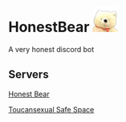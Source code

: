 # HonestBear <img src="images/HonestBear.png" width="50px"/>
A very honest discord bot

## Servers
[Honest Bear](https://www.discord.gg/wydz64m)

[Toucansexual Safe Space](https://www.discord.gg/RFbC4aD)

